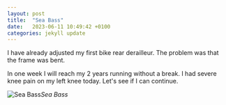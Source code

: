 ```yaml
---
layout: post
title:  "Sea Bass"
date:   2023-06-11 10:49:42 +0100
categories: jekyll update
---
```


I have already adjusted my first bike rear derailleur. The problem was that the frame was bent.  

In one week I will reach my 2 years running without a break. I had severe knee pain on my left knee today. Let's see if I can continue.


![Sea Bass](https://lh3.googleusercontent.com/vYQUyPFV_jWoGQELsKTmi_cRRdQBZL2v6RqiPl-EqXGEmC1-D0iRIANhSotzo1U-1s-BF703I7Q2deNw1ojhGMg_AmrEict3sOH37tdLeivLwU_gaCW56wrIzfX9F-7o-F04bwZfyw=w2400)*Sea Bass*&nbsp;



[jekyll-docs]: https://jekyllrb.com/docs/home
[jekyll-gh]:   https://github.com/jekyll/jekyll
[jekyll-talk]: https://talk.jekyllrb.com/


